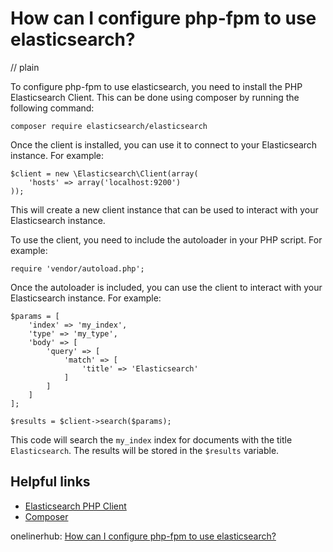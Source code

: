 # How can I configure php-fpm to use elasticsearch?
// plain

To configure php-fpm to use elasticsearch, you need to install the PHP Elasticsearch Client. This can be done using composer by running the following command:
```
composer require elasticsearch/elasticsearch
```
Once the client is installed, you can use it to connect to your Elasticsearch instance. For example:
```
$client = new \Elasticsearch\Client(array(
    'hosts' => array('localhost:9200')
));
```
This will create a new client instance that can be used to interact with your Elasticsearch instance.

To use the client, you need to include the autoloader in your PHP script. For example:
```
require 'vendor/autoload.php';
```

Once the autoloader is included, you can use the client to interact with your Elasticsearch instance. For example:
```
$params = [
    'index' => 'my_index',
    'type' => 'my_type',
    'body' => [
        'query' => [
            'match' => [
                'title' => 'Elasticsearch'
            ]
        ]
    ]
];

$results = $client->search($params);
```

This code will search the `my_index` index for documents with the title `Elasticsearch`. The results will be stored in the `$results` variable.

## Helpful links
- [Elasticsearch PHP Client](https://www.elastic.co/guide/en/elasticsearch/client/php-api/current/index.html)
- [Composer](https://getcomposer.org/)

onelinerhub: [How can I configure php-fpm to use elasticsearch?](https://onelinerhub.com/php-elastica/how-can-i-configure-php-fpm-to-use-elasticsearch)